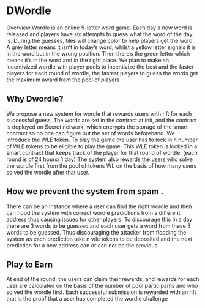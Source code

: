 # DWordle

Overview
Wordle is an online 5-letter word game. Each day a new word is released and players have six attempts to guess what the word of the day is. During the guesses, tiles will change color to help players get the word. A grey letter means it isn’t in today’s word, whilst a yellow letter signals it is in the word but in the wrong position. Then there’s the green letter which means it’s in the word and in the right place.
We plan to make an incentivized wordle with player pools to incentivize the best and the faster players for each round of wordle, the fastest players to guess the words get the maximum award from the pool of players

## Why Dwordle?

We propose a new system for wordle that rewards users with nft for each successful guess,  The words are set in the contract at init, and the contract is deployed on Secret network, which encrypts the storage of the smart contract so no one can figure out the set of words beforehand.
We introduce the WLE token. To play the game the user has to lock in n number of WLE tokens to be eligible to play the game. This WLE token is locked in a smart contract that keeps track of the player for that round of wordle. (each round is of 24 hours/ 1 day)
The system also rewards the users who solve the wordle first from the pool of tokens WL on the basis of how many users solved the wordle after that user.

## How we prevent the system from spam .

There can be an instance where a user can find the right wordle and then can flood the system with correct wordle predictions from a different address thus causing issues for other players.  To discourage this
In a day there are 3 words to be guessed and each user gets a word from these 3 words to be guessed.  Thus discouraging the attacker from flooding the system as each prediction take n wle tokens to be deposited and the next prediction for a new address can or can not be the previous.

## Play to Earn
At end of the round, the users can claim their rewards, and rewards for each user are calculated on the basis of the number of pool participants and who solved the wordle first.
Each successful submission is rewarded with an nft that is the proof that a user has completed the wordle challenge
